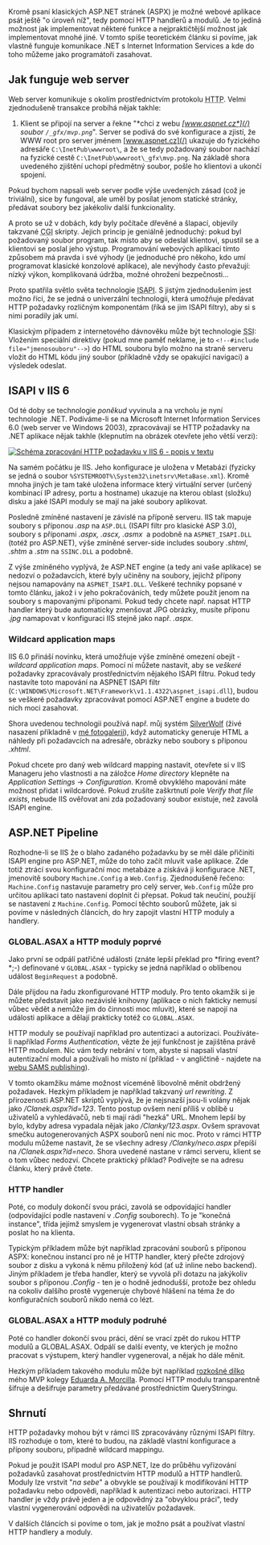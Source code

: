 <!-- dcterms:identifier = aspnetcz#10 -->
<!-- dcterms:title = Pohled do hlubin webserverovy duše (aneb jak fungují HTTP moduly a handlery) -->
<!-- dcterms:abstract = Kromě psaní klasických ASP.NET stránek (ASPX) je možné webové aplikace psát ještě "o úroveň níž", tedy pomocí HTTP handlerů a modulů. Je to jediná možnost jak implementovat některé funkce a nejpraktičtější možnost jak implementovat mnohé jiné. V tomto spíše teoretickém článku si povíme, jak vlastně funguje komunikace .NET s Internet Information Services a kde do toho můžeme jako programátoři zasahovat. -->
<!-- np9:categoryId = 4 -->
<!-- x4w:category = IIS -->
<!-- np9:authorId = 1 -->
<!-- np9:authorEmail = michal.valasek@altairis.cz -->
<!-- dcterms:creator = Michal Altair Valášek -->
<!-- dcterms:created = 2005-01-10T03:55:09.127+01:00 -->
<!-- dcterms:dateAccepted = 2005-01-10T03:55:09.127+01:00 -->

Kromě psaní klasických ASP.NET stránek (ASPX) je možné webové aplikace psát ještě "o úroveň níž", tedy pomocí HTTP handlerů a modulů. Je to jediná možnost jak implementovat některé funkce a nejpraktičtější možnost jak implementovat mnohé jiné. V tomto spíše teoretickém článku si povíme, jak vlastně funguje komunikace .NET s Internet Information Services a kde do toho můžeme jako programátoři zasahovat.

## Jak funguje web server

Web server komunikuje s okolím prostřednictvím protokolu <acronym title="Hypertext Transfer Protocol">HTTP</acronym>. Velmi zjednodušeně transakce probíhá nějak takhle:

1.  Klient se připojí na server a řekne "*chci z webu *[*www.aspnet.cz*](/)* soubor `/_gfx/mvp.png`*". Server se podívá do své konfigurace a zjistí, že WWW root pro server jménem [www.aspnet.cz](/) ukazuje do fyzického adresáře `C:\InetPub\wwwroot\`, a že se tedy požadovaný soubor nachází na fyzické cestě `C:\InetPub\wwwroot\_gfx\mvp.png`. Na základě shora uvedeného zjištění uchopí předmětný soubor, pošle ho klientovi a ukončí spojení. 

Pokud bychom napsali web server podle výše uvedených zásad (což je triviální), sice by fungoval, ale uměl by posílat jenom statické stránky, předávat soubory bez jakékoliv další funkcionality.

A proto se už v dobách, kdy byly počítače dřevěné a šlapací, objevily takzvané <acronym title="Common Gateway Interface">CGI</acronym> skripty. Jejich princip je geniálně jednoduchý: pokud byl požadovaný soubor program, tak místo aby se odeslal klientovi, spustil se a klientovi se poslal jeho výstup. Programování webových aplikací tímto způsobem má pravda i své výhody (je jednoduché pro někoho, kdo umí programovat klasické konzolové aplikace), ale nevýhody často převažují: nízký výkon, komplikovaná údržba, možné ohrožení bezpečnosti... 

Proto spatřila světlo světa technologie <acronym title="Internet Server Application Programming Interface">ISAPI</acronym>. S jistým zjednodušením jest možno říci, že se jedná o univerzální technologii, která umožňuje předávat HTTP požadavky rozličným komponentám (říká se jim ISAPI filtry), aby si s nimi poradily jak umí. 

Klasickým případem z internetového dávnověku může být technologie <acronym title="Server-side Includes">SSI</acronym>: Vložením speciální direktivy (pokud mne paměť neklame, je to `<!--#include file="jmenosouboru"-->`) do HTML souboru bylo možno na straně serveru vložit do HTML kódu jiný soubor (příkladně vždy se opakující navigaci) a výsledek odeslat. 

## ISAPI v IIS 6

Od té doby se technologie *poněkud* vyvinula a na vrcholu je nyní technologie .NET. Podíváme-li se na Microsoft Internet Information Services 6.0 (web server ve Windows 2003), zpracovávají se HTTP požadavky na .NET aplikace nějak takhle (klepnutím na obrázek otevřete jeho větší verzi):

[![Schéma zpracování HTTP požadavku v IIS 6 - popis v textu](https://www.cdn.altairis.cz/Blog/2005/20050110-process-schema-lq.png "Schéma zpracování HTTP požadavku")](https://www.cdn.altairis.cz/Blog/2005/20050110-process-schema-hq.png)

Na samém počátku je IIS. Jeho konfigurace je uložena v Metabázi (fyzicky se jedná o soubor `%SYSTEMROOT%\System32\inetsrv\MetaBase.xml`). Kromě mnoha jiných je tam také uložena informace který virtuální server (určený kombinací IP adresy, portu a hostname) ukazuje na kterou oblast (složku) disku a jaké ISAPI moduly se mají na jaké soubory aplikovat.

Posledně zmíněné nastavení je závislé na příponě serveru. IIS tak mapuje soubory s příponou *.asp* na `ASP.DLL` (ISAPI filtr pro klasické ASP 3.0), soubory s příponami *.aspx, .ascx, .asmx*  a podobně na `ASPNET_ISAPI.DLL` (totéž pro ASP.NET), výše zmíněné server-side includes soubory *.shtml*, *.shtm* a *.stm* na `SSINC.DLL` a podobně.

Z výše zmíněného vyplývá, že ASP.NET engine (a tedy ani vaše aplikace) se nedozví o požadavcích, které byly učiněny na soubory, jejichž přípony nejsou namapovány na `ASPNET_ISAPI.DLL`. Veškeré techniky popsané v tomto článku, jakož i v jeho pokračováních, tedy můžete použít jenom na soubory s mapovanými příponami. Pokud tedy chcete např. napsat HTTP handler který bude automaticky zmenšovat JPG obrázky, musíte příponu *.jpg* namapovat v konfiguraci IIS stejně jako např. *.aspx*. 

### Wildcard application maps

IIS 6.0 přináší novinku, která umožňuje výše zmíněné omezení obejít - *wildcard application maps*. Pomocí ní můžete nastavit, aby se *veškeré* požadavky zpracovávaly prostřednictvím nějakého ISAPI filtru. Pokud tedy nastavíte toto mapování na ASPNET ISAPI filtr (`C:\WINDOWS\Microsoft.NET\Framework\v1.1.4322\aspnet_isapi.dll`), budou se veškeré požadavky zpracovávat pomocí ASP.NET engine a budete do nich moci zasahovat.

Shora uvedenou technologii používá např. můj systém [SilverWolf](http://software.altaircom.net/software/silverwolf.aspx) (živé nasazení příkladně v [mé fotogalerii](http://gallery.rider.cz/default.xhtml)), když automaticky generuje HTML a náhledy při požadavcích na adresáře, obrázky nebo soubory s příponou *.xhtml*.

Pokud chcete pro daný web wildcard mapping nastavit, otevřete si v IIS Manageru jeho vlastnosti a na záložce *Home directory* klepněte na *Application Settings* -> *Configuration*. Kromě obvyklého mapování máte možnost přidat i wildcardové. Pokud zrušíte zaškrtnutí pole *Verify that file exists*, nebude IIS ověřovat ani zda požadovaný soubor existuje, než zavolá ISAPI engine.

## ASP.NET Pipeline

Rozhodne-li se IIS že o blaho zadaného požadavku by se měl dále přičiniti ISAPI engine pro ASP.NET, může do toho začít mluvit vaše aplikace. Zde totiž ztrácí svou konfigurační moc metabáze a získává ji konfigurace .NET, jmenovitě soubory `Machine.Config` a `Web.Config`. Zjednodušeně řečeno: `Machine.Config` nastavuje parametry pro celý server, `Web.Config` může pro určitou aplikaci tato nastavení doplnit či přepsat. Pokud tak neučiní, použijí se nastavení z `Machine.Config`. Pomocí těchto souborů můžete, jak si povíme v následných článcích, do hry zapojit vlastní HTTP moduly a handlery.

### GLOBAL.ASAX a HTTP moduly poprvé

Jako první se odpálí patřičné události (znáte lepší překlad pro *firing event? *;-) definované v `GLOBAL.ASAX` - typicky se jedná například o oblíbenou událost `BeginRequest` a podobně.

Dále přijdou na řadu zkonfigurované HTTP moduly. Pro tento okamžik si je můžete představit jako nezávislé knihovny (aplikace o nich fakticky nemusí vůbec vědět a nemůže jim do činnosti moc mluvit), které se napojí na události aplikace a dělají prakticky totéž co `GLOBAL.ASAX`.

HTTP moduly se používají například pro autentizaci a autorizaci. Používáte-li například *Forms Authentication*, vězte že její funkčnost je zajištěna právě HTTP modulem. Nic vám tedy nebrání v tom, abyste si napsali vlastní autentizační modul a používali ho místo ní (příklad - v angličtině - najdete na [webu SAMS publishing](http://www.samspublishing.com/articles/article.asp?p=25466&seqNum=1)).

V tomto okamžiku máme možnost víceméně libovolně měnit obdržený požadavek. Hezkým příkladem je například takzvaný *url rewriting*. Z přirozenosti ASP.NET skriptů vyplývá, že je nejsnazší jsou-li volány nějak jako */Clanek.aspx?id=123*. Tento postup ovšem není příliš v oblibě u uživatelů a vyhledávačů, neb ti mají rádi "hezká" URL. Mnohem lepší by bylo, kdyby adresa vypadala nějak jako */Clanky/123.aspx*. Ovšem spravovat smečku autogenerovaných ASPX souborů není nic moc. Proto v rámci HTTP modulu můžeme nastavit, že se všechny adresy */Clanky/neco.aspx* přepíší na */Clanek.aspx?id=neco*. Shora uvedené nastane v rámci serveru, klient se o tom vůbec nedozví. Chcete praktický příklad? Podívejte se na adresu článku, který právě čtete.

### HTTP handler

Poté, co moduly dokončí svou práci, zavolá se odpovídající handler (odpovídající podle nastavení v *.Config* souborech). To je "konečná instance", třída jejímž smyslem je vygenerovat vlastní obsah stránky a poslat ho na klienta.

Typickým příkladem může být například zpracování souborů s příponou ASPX: konečnou instancí pro ně je HTTP handler, který přečte zdrojový soubor z disku a vykoná k němu přiložený kód (ať už inline nebo backend). Jiným příkladem je třeba handler, který se vyvolá při dotazu na jakýkoliv soubor s příponou *.Config* - ten je o hodně jednodušší, protože bez ohledu na cokoliv dalšího prostě vygeneruje chybové hlášení na téma že do konfiguračních souborů nikdo nemá co lézt.

### GLOBAL.ASAX a HTTP moduly podruhé

Poté co handler dokončí svou práci, dění se vrací zpět do rukou HTTP modulů a GLOBAL.ASAX. Odpálí se další eventy, ve kterých je možno pracovat s výstupem, který handler vygeneroval, a nějak ho dále měnit.

Hezkým příkladem takového modulu může být například [rozkošné dílko](http://www.mvps.org/emorcillo/dotnet/web/qse.shtml) mého MVP kolegy [Eduarda A. Morcilla](http://www.mvps.org/emorcillo/index.shtml). Pomocí HTTP modulu transparentně šifruje a dešifruje parametry předávané prostřednictím QueryStringu.

## Shrnutí

HTTP požadavky mohou být v rámci IIS zpracovávány různými ISAPI filtry. IIS rozhoduje o tom, které to budou, na základě vlastní konfigurace a přípony souboru, případně wildcard mappingu.

Pokud je použit ISAPI modul pro ASP.NET, lze do průběhu vyřizování požadavků zasahovat prostřednictvím HTTP modulů a HTTP handlerů. Moduly lze vrstvit "*na sebe*" a obvykle se používají k modifikování HTTP požadavku nebo odpovědi, například k autentizaci nebo autorizaci. HTTP handler je vždy právě jeden a je odpovědný za "obvyklou práci", tedy vlastní vygenerování odpovědi na uživatelův požadavek.

V dalších článcích si povíme o tom, jak je možno psát a používat vlastní HTTP handlery a moduly.